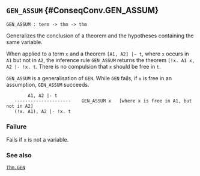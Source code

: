 ## `GEN_ASSUM` {#ConseqConv.GEN_ASSUM}


```
GEN_ASSUM : term -> thm -> thm
```



Generalizes the conclusion of a theorem and the hypotheses containing the same variable.


When applied to a term `x` and a theorem `[A1, A2] |- t`, where `x`
occurs in `A1` but not in `A2`, the inference rule `GEN_ASSUM` returns
the theorem `[!x. A1 x, A2 |- !x. t`.  There is no compulsion that `x`
should be free in `t`.

`GEN_ASSUM` is a generalisation of `GEN`. While `GEN` fails, if `x` is
free in an assumption, `GEN_ASSUM` succeeds.

    
            A1, A2 |- t
       ---------------------    GEN_ASSUM x   [where x is free in A1, but not in A2]
       (!x. A1), A2 |- !x. t
    



### Failure

Fails if `x` is not a variable.

### See also

[`Thm.GEN`](#Thm.GEN)

